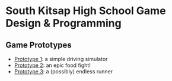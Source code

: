 # South Kitsap High School Game Design & Programming

## Game Prototypes

* [Prototype 1][p1]: a simple driving simulator
* [Prototype 2][p2]: an epic food fight!
* [Prototype 3][p3]: a (possibly) endless runner

[p1]: <prototype-1/>
[p2]: <prototype-2/>
[p3]: <prototype-3/>

